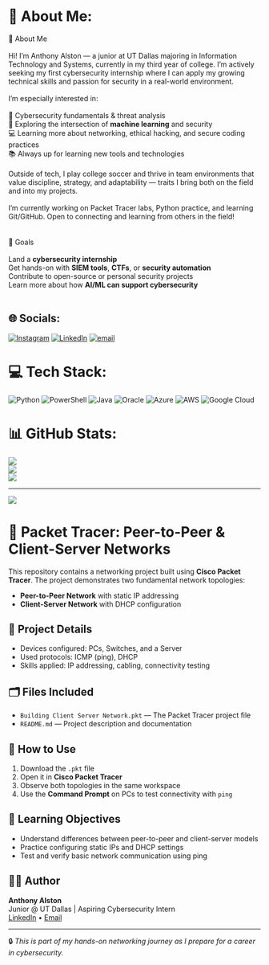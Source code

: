 # 💫 About Me:
👋 About Me<br><br>Hi! I’m Anthony Alston — a junior at UT Dallas majoring in Information Technology and Systems, currently in my third year of college. I’m actively seeking my first cybersecurity internship where I can apply my growing technical skills and passion for security in a real-world environment.<br><br>I’m especially interested in:<br><br>🔐 Cybersecurity fundamentals & threat analysis<br>🧠 Exploring the intersection of **machine learning** and security<br>💻 Learning more about networking, ethical hacking, and secure coding practices<br>📚 Always up for learning new tools and technologies<br><br>Outside of tech, I play college soccer and thrive in team environments that value discipline, strategy, and adaptability — traits I bring both on the field and into my projects.<br><br>I’m currently working on Packet Tracer labs, Python practice, and learning Git/GitHub. Open to connecting and learning from others in the field!<br><br><br>🚀 Goals<br><br> Land a **cybersecurity internship**<br> Get hands-on with **SIEM tools**, **CTFs**, or **security automation**<br> Contribute to open-source or personal security projects<br> Learn more about how **AI/ML can support cybersecurity**<br><br>


## 🌐 Socials:
[![Instagram](https://img.shields.io/badge/Instagram-%23E4405F.svg?logo=Instagram&logoColor=white)](https://instagram.com/_anthonyalston) [![LinkedIn](https://img.shields.io/badge/LinkedIn-%230077B5.svg?logo=linkedin&logoColor=white)](https://linkedin.com/in/linkedin.com/in/anthonyaalston/) [![email](https://img.shields.io/badge/Email-D14836?logo=gmail&logoColor=white)](mailto:tosha.alston@gmail.com) 

# 💻 Tech Stack:
![Python](https://img.shields.io/badge/python-3670A0?style=for-the-badge&logo=python&logoColor=ffdd54) ![PowerShell](https://img.shields.io/badge/PowerShell-%235391FE.svg?style=for-the-badge&logo=powershell&logoColor=white) ![Java](https://img.shields.io/badge/java-%23ED8B00.svg?style=for-the-badge&logo=openjdk&logoColor=white) ![Oracle](https://img.shields.io/badge/Oracle-F80000?style=for-the-badge&logo=oracle&logoColor=white) ![Azure](https://img.shields.io/badge/azure-%230072C6.svg?style=for-the-badge&logo=microsoftazure&logoColor=white) ![AWS](https://img.shields.io/badge/AWS-%23FF9900.svg?style=for-the-badge&logo=amazon-aws&logoColor=white) ![Google Cloud](https://img.shields.io/badge/GoogleCloud-%234285F4.svg?style=for-the-badge&logo=google-cloud&logoColor=white)
# 📊 GitHub Stats:
![](https://github-readme-stats.vercel.app/api?username=AnthonyAAlston&theme=dark&hide_border=false&include_all_commits=false&count_private=false)<br/>
![](https://nirzak-streak-stats.vercel.app/?user=AnthonyAAlston&theme=dark&hide_border=false)<br/>
![](https://github-readme-stats.vercel.app/api/top-langs/?username=AnthonyAAlston&theme=dark&hide_border=false&include_all_commits=false&count_private=false&layout=compact)

---
[![](https://visitcount.itsvg.in/api?id=AnthonyAAlston&icon=0&color=0)](https://visitcount.itsvg.in)

<!-- Proudly created with GPRM ( https://gprm.itsvg.in ) -->
# 📡 Packet Tracer: Peer-to-Peer & Client-Server Networks

This repository contains a networking project built using **Cisco Packet Tracer**. The project demonstrates two fundamental network topologies:

- **Peer-to-Peer Network** with static IP addressing
- **Client-Server Network** with DHCP configuration

## 📝 Project Details

- Devices configured: PCs, Switches, and a Server
- Used protocols: ICMP (ping), DHCP
- Skills applied: IP addressing, cabling, connectivity testing

## 🗂️ Files Included

- `Building Client Server Network.pkt` — The Packet Tracer project file
- `README.md` — Project description and documentation

## 🚀 How to Use

1. Download the `.pkt` file
2. Open it in **Cisco Packet Tracer**
3. Observe both topologies in the same workspace
4. Use the **Command Prompt** on PCs to test connectivity with `ping`

## 🎯 Learning Objectives

- Understand differences between peer-to-peer and client-server models
- Practice configuring static IPs and DHCP settings
- Test and verify basic network communication using ping

## 👨‍💻 Author
**Anthony Alston**  
Junior @ UT Dallas | Aspiring Cybersecurity Intern  
[LinkedIn](https://linkedin.com/in/linkedin.com/in/anthonyaalston/) • [Email](mailto:tosha.alston@gmail.com)

---

🔒 *This is part of my hands-on networking journey as I prepare for a career in cybersecurity.*
